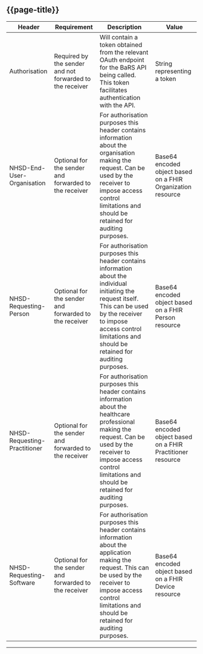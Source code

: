 ## {{page-title}}

| Header                       | Requirement                                              | Description                                                                                                                                                                                                                         | Value                                                       |
|------------------------------|----------------------------------------------------------|-------------------------------------------------------------------------------------------------------------------------------------------------------------------------------------------------------------------------------------|-------------------------------------------------------------|
| Authorisation                | Required by the sender and not forwarded to the receiver | Will contain a token obtained from the relevant OAuth endpoint for the BaRS API being called. This token facilitates authentication with the API.                                                                                   | String representing a token                                 |
| NHSD-End-User- Organisation  | Optional for the sender and forwarded to the receiver    | For authorisation purposes this header contains information about the organisation making the request. Can be used by the receiver to impose access control limitations and should be retained for auditing purposes.               | Base64 encoded object based on a FHIR Organization resource |
| NHSD-Requesting-Person       | Optional for the sender and forwarded to the receiver    | For authorisation purposes this header contains information about the individual initiating the request itself. This can be used by the receiver to impose access control limitations and should be retained for auditing purposes. | Base64 encoded object based on a FHIR Person resource       |
| NHSD-Requesting-Practitioner | Optional for the sender and forwarded to the receiver    | For authorisation purposes this header contains information about the healthcare professional making the request. Can be used by the receiver to impose access control limitations and should be retained for auditing purposes.    | Base64 encoded object based on a FHIR Practitioner resource |
| NHSD-Requesting-Software     | Optional for the sender and forwarded to the receiver    | For authorisation purposes this header contains information about the  application making the request. This can be used by the receiver to impose access control limitations and should be retained for auditing purposes.          | Base64 encoded object based on a FHIR Device resource       |

<hr>
<br>